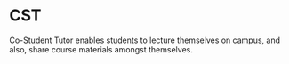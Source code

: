 # CST
Co-Student Tutor enables students to lecture themselves on campus, and also, share course materials amongst themselves.
